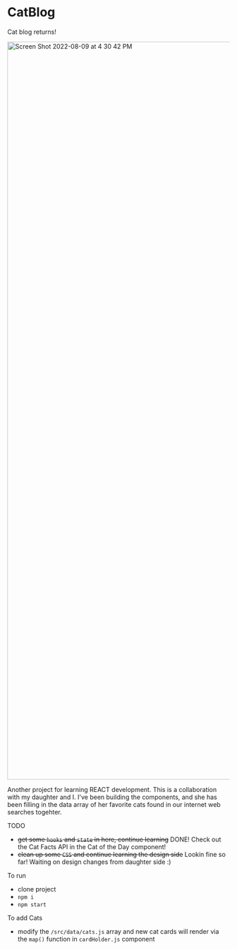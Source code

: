 # CatBlog

Cat blog returns!

<img width="1674" alt="Screen Shot 2022-08-09 at 4 30 42 PM" src="https://user-images.githubusercontent.com/23610226/183773071-33286430-4421-4d3f-9972-e0f09c763a93.png">



Another project for learning REACT development.  This is a collaboration with my daughter and I.  I've been building the components, and she has been filling in the data array of her favorite cats found in our internet web searches togehter. 

TODO
- ~~get some `hooks` and `state` in here, continue learning~~ DONE! Check out the Cat Facts API in the Cat of the Day component!
- ~~clean up some `CSS` and continue learning the design side~~ Lookin fine so far! Waiting on design changes from daughter side :)

To run
- clone project
- `npm i`
- `npm start`

To add Cats
- modify the `/src/data/cats.js` array and new cat cards will render via the `map()` function in `cardHolder.js` component
